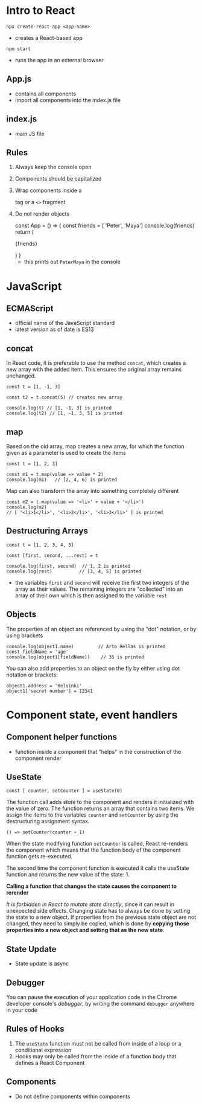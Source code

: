 # Intro to React

`npx create-react-app <app-name>`

- creates a React-based app

`npm start`

- runs the app in an external browser

## App.js

- contains all components
- import all components into the index.js file

## index.js

- main JS file

## Rules

1. Always keep the console open
2. Components should be capitalized
3. Wrap components inside a <div> tag or a `<>` fragment
4. Do not render objects

   const App = () => {
   const friends = [ 'Peter', 'Maya']
   console.log(friends)
   return (
    <div>
    <p>{friends}</p>
    </div>
    )
   }

   - this prints out `PeterMaya` in the console

# JavaScript

## ECMAScript

- official name of the JavaScript standard
- latest version as of date is ES13

## concat

In React code, it is preferable to use the method `concat`, which creates a new array with the added item. This ensures the original array remains unchanged.

    const t = [1, -1, 3]

    const t2 = t.concat(5) // creates new array

    console.log(t) // [1, -1, 3] is printed
    console.log(t2) // [1, -1, 3, 5] is printed

## map

Based on the old array, map creates a new array, for which the function given as a parameter is used to create the items

    const t = [1, 2, 3]

    const m1 = t.map(value => value * 2)
    console.log(m1)   // [2, 4, 6] is printed

Map can also transform the array into something completely different

    const m2 = t.map(value => '<li>' + value + '</li>')
    console.log(m2)
    // [ '<li>1</li>', '<li>2</li>', '<li>3</li>' ] is printed

## Destructuring Arrays

    const t = [1, 2, 3, 4, 5]

    const [first, second, ...rest] = t

    console.log(first, second)  // 1, 2 is printed
    console.log(rest)          // [3, 4, 5] is printed

- the variables `first` and `second` will receive the first two integers of the array as their values. The remaining integers are "collected" into an array of their own which is then assigned to the variable `rest`

## Objects

The properties of an object are referenced by using the "dot" notation, or by using brackets

    console.log(object1.name)         // Arto Hellas is printed
    const fieldName = 'age'
    console.log(object1[fieldName])    // 35 is printed

You can also add properties to an object on the fly by either using dot notation or brackets:

    object1.address = 'Helsinki'
    object1['secret number'] = 12341

# Component state, event handlers

## Component helper functions

- function inside a component that "helps" in the construction of the component render

## UseState

    const [ counter, setCounter ] = useState(0)

The function call adds _state_ to the component and renders it initialized with the value of zero. The function returns an array that contains two items. We assign the items to the variables `counter` and `setCounter` by using the destructuring assignment syntax.

    () => setCounter(counter + 1)

When the state modifying function `setCounter` is called, React re-renders the component which means that the function body of the component function gets re-executed.

The second time the component function is executed it calls the useState function and returns the new value of the state: 1.

**Calling a function that changes the state causes the component to rerender**

_It is forbidden in React to mutate state directly_, since it can result in unexpected side effects. Changing state has to always be done by setting the state to a new object. If properties from the previous state object are not changed, they need to simply be copied, which is done by **copying those properties into a new object and setting that as the new state**.

## State Update

- State update is async

## Debugger

You can pause the execution of your application code in the Chrome developer console's _debugger_, by writing the command `debugger` anywhere in your code

## Rules of Hooks

1. The `useState` function must not be called from inside of a loop or a conditional expression
2. Hooks may only be called from the inside of a function body that defines a React Component

## Components

- Do not define components within components
